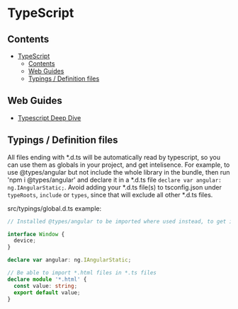 # TypeScript

## Contents

- [TypeScript](#typescript)
  - [Contents](#contents)
  - [Web Guides](#web-guides)
  - [Typings / Definition files](#typings--definition-files)

## Web Guides

- [Typescript Deep Dive](https://basarat.gitbook.io/typescript/)

## Typings / Definition files

All files ending with *.d.ts will be automatically read by typescript, so you can use them as globals in your project, and get intelisence. For example, to use @types/angular but not include the whole library in the bundle, then run 'npm i @types/angular' and declare it in a *.d.ts file `declare var angular: ng.IAngularStatic;`.
Avoid adding your *.d.ts file(s) to tsconfig.json under `typeRoots`, `include` or `types`, since that will exclude all other *.d.ts files.

src/typings/global.d.ts example:

```typescript
// Installed @types/angular to be imported where used instead, to get intellisence working

interface Window {
  device;
}

declare var angular: ng.IAngularStatic;

// Be able to import *.html files in *.ts files
declare module '*.html' {
  const value: string;
  export default value;
}
```
